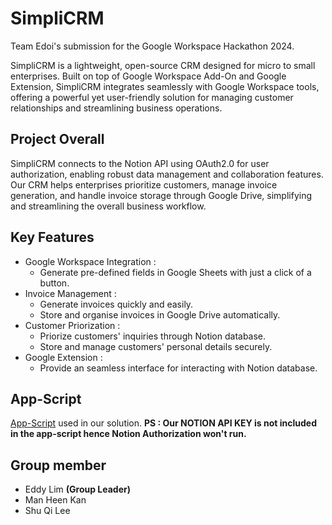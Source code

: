 # SimpliCRM
Team Edoi's submission for the Google Workspace Hackathon 2024. 

SimpliCRM is a lightweight, open-source CRM designed for micro to small enterprises. Built on top of Google Workspace Add-On and Google Extension, SimpliCRM integrates seamlessly with Google Workspace tools, offering a powerful yet user-friendly solution for managing customer relationships and streamlining business operations.


## Project Overall
SimpliCRM connects to the Notion API using OAuth2.0 for user authorization, enabling robust data management and collaboration features. Our CRM helps enterprises prioritize customers, manage invoice generation, and handle invoice storage through Google Drive, simplifying and streamlining the overall business workflow.

## Key Features
* Google Workspace Integration :
    - Generate pre-defined fields in Google Sheets with just a click of a button.
* Invoice Management :
    - Generate invoices quickly and easily.
    - Store and organise invoices in Google Drive automatically.
* Customer Priorization :
    - Priorize customers' inquiries through Notion database.
    - Store and manage customers' personal details securely.
* Google Extension :
    - Provide an seamless interface for interacting with Notion database.

## App-Script
[App-Script](https://script.google.com/home/projects/1FRgpDLeCT2nNKq-qoQeQ55DMikMb8FePbCDVkTs2Cxg8Tt7F9ABa3H-P/edit?pli=1) used in our solution. 
**PS : Our NOTION API KEY is not included in the app-script hence Notion Authorization won't run.**

## Group member 
* Eddy Lim **(Group Leader)**
* Man Heen Kan
* Shu Qi Lee